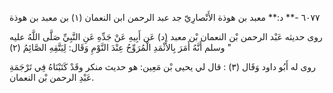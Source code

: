 ٦٠٧٧ -** د:** معبد بن هوذة الأَنْصارِيّ جد عبد الرحمن ابن النعمان (١) بن معبد بن هوذة

روى حديثه عَبْد الرحمن بْن النعمان بْن معبد (د) عَن أَبِيهِ عَنْ جَدِّهِ عَنِ النَّبِيِّ صَلَّى اللَّهُ عليه وسلم أَنَّهُ أَمَرَ بِالأَثْمَدِ الْمُرَوِّحُ عِنْدَ النَّوْمِ وَقَال: لِيَتَّقِهِ الصَّائِمُ (٢) "

روى له أَبُو داود وَقَال (٣) : قال لي يحيى بْن مَعِين: هو حديث منكر وقَدْ كَتَبْنَاهُ فِي تَرْجَمَةِ عَبْدِ الرحمن بْن النعمان.